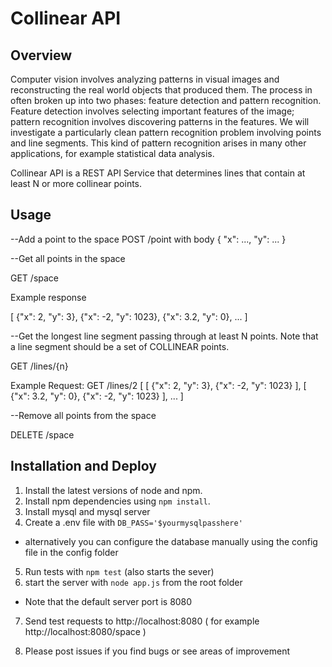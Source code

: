 # Collinear API

## Overview

Computer vision involves analyzing patterns in visual images and reconstructing the real world objects that produced them. The process in often broken up into two phases: feature detection and pattern recognition. Feature detection involves selecting important features of the image; pattern recognition involves discovering patterns in the features. We will investigate a particularly clean pattern recognition problem involving points and line segments. This kind of pattern recognition arises in many other applications, for example statistical data analysis.

Collinear API is a REST API Service that determines lines that contain at least N or more collinear points.

## Usage


--Add a point to the space
POST /point with body { "x": ..., "y": ... }


--Get all points in the space

GET /space


Example response

[
{"x": 2, "y": 3},
{"x": -2, "y": 1023},
{"x": 3.2, "y": 0},
...
]


--Get the longest line segment passing through at least N points. Note that a line segment should be a
set of COLLINEAR points.

GET /lines/{n}

Example
Request: GET /lines/2
[
[
{"x": 2, "y": 3},
{"x": -2, "y": 1023}
],
[
{"x": 3.2, "y": 0},
{"x": -2, "y": 1023}
],
...
]


--Remove all points from the space

DELETE /space

## Installation and Deploy

1. Install the latest versions of node and npm.
2. Install npm dependencies using `npm install`.
3. Install mysql and mysql server
4. Create a .env file with `DB_PASS='$yourmysqlpasshere'`
- alternatively you can configure the database manually using the config file in the config folder
5. Run tests with `npm test` (also starts the sever)
6. start the server with `node app.js` from the root folder
- Note that the default server port is 8080
7. Send test requests to http://localhost:8080 ( for example http://localhost:8080/space )

8. Please post issues if you find bugs or see areas of improvement


